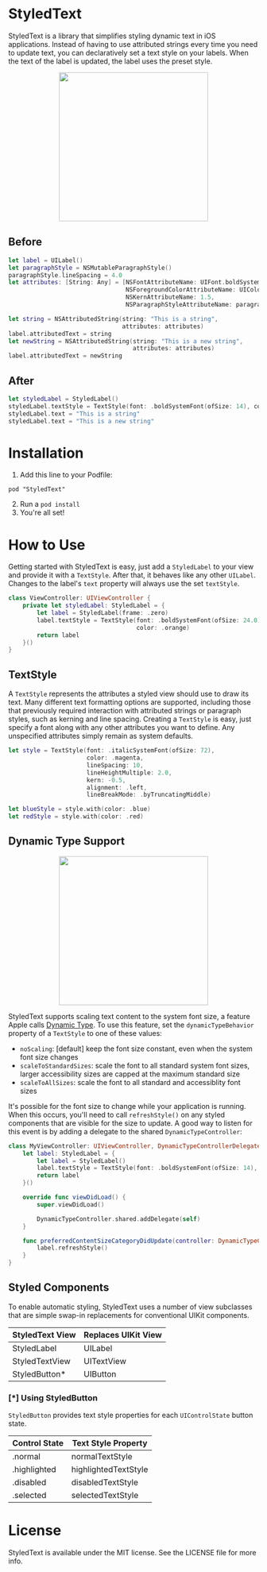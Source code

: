 # StyledText
StyledText is a library that simplifies styling dynamic text in iOS applications.  Instead of having to use attributed strings every time you need to update text, you can declaratively set a text style on your labels.  When the text of the label is updated, the label uses the preset style.

<p align='center'>
<img src='https://user-images.githubusercontent.com/4182788/28786080-1f616a70-75e6-11e7-84cc-7740406a365b.png' width=300 align='center'>
</p>

## Before

``` swift
let label = UILabel()
let paragraphStyle = NSMutableParagraphStyle()
paragraphStyle.lineSpacing = 4.0
let attributes: [String: Any] = [NSFontAttributeName: UIFont.boldSystemFont(ofSize: 14),
                                 NSForegroundColorAttributeName: UIColor.blue,
                                 NSKernAttributeName: 1.5,
                                 NSParagraphStyleAttributeName: paragraphStyle]

let string = NSAttributedString(string: "This is a string",
                                attributes: attributes)
label.attributedText = string
let newString = NSAttributedString(string: "This is a new string",
                                   attributes: attributes)
label.attributedText = newString
```

## After

``` swift
let styledLabel = StyledLabel()
styledLabel.textStyle = TextStyle(font: .boldSystemFont(ofSize: 14), color: .blue, lineSpacing: 4.0, kern: 1.5)
styledLabel.text = "This is a string"
styledLabel.text = "This is a new string"
```

# Installation

1. Add this line to your Podfile:

```
pod "StyledText"
```

2. Run a `pod install`
3. You're all set!

# How to Use

Getting started with StyledText is easy, just add a `StyledLabel` to your view and provide it with a `TextStyle`.  After that, it behaves like any other `UILabel`.  Changes to the label's `text` property will always use the set `textStyle`.

``` swift
class ViewController: UIViewController {
    private let styledLabel: StyledLabel = {
        let label = StyledLabel(frame: .zero)
        label.textStyle = TextStyle(font: .boldSystemFont(ofSize: 24.0),
                                    color: .orange)
        return label
    }()
}
```

## TextStyle

A `TextStyle` represents the attributes a styled view should use to draw its text.  Many different text formatting options are supported, including those that previously required interaction with attributed strings or paragraph styles, such as kerning and line spacing.  Creating a `TextStyle` is easy, just specify a font along with any other attributes you want to define.  Any unspecified attributes simply remain as system defaults.

``` swift
let style = TextStyle(font: .italicSystemFont(ofSize: 72),
                      color: .magenta,
                      lineSpacing: 10,
                      lineHeightMultiple: 2.0,
                      kern: -0.5,
                      alignment: .left,
                      lineBreakMode: .byTruncatingMiddle)

let blueStyle = style.with(color: .blue)
let redStyle = style.with(color: .red)
```

## Dynamic Type Support

<p align='center'>
<img src='https://user-images.githubusercontent.com/4182788/28786100-2fd9c528-75e6-11e7-8c5d-935598cf5147.gif' width=300 align='center'>
</p>

StyledText supports scaling text content to the system font size, a feature Apple calls [Dynamic Type](https://useyourloaf.com/blog/supporting-dynamic-type/).  To use this feature, set the `dynamicTypeBehavior` property of a `TextStyle` to one of these values:

* `noScaling`: [default] keep the font size constant, even when the system font size changes
* `scaleToStandardSizes`: scale the font to all standard system font sizes, larger accessibility sizes are capped at the maximum standard size
* `scaleToAllSizes`: scale the font to all standard and accessiblity font sizes

It's possible for the font size to change while your application is running.  When this occurs, you'll need to call `refreshStyle()` on any styled components that are visible for the size to update.  A good way to listen for this event is by adding a delegate to the shared `DynamicTypeController`:

```swift
class MyViewController: UIViewController, DynamicTypeControllerDelegate {
    let label: StyledLabel = {
        let label = StyledLabel()
        label.textStyle = TextStyle(font: .boldSystemFont(ofSize: 14), color: .black, dynamicTypeBehavior: .scaleToStandardSizes)
        return label
    }()

    override func viewDidLoad() {
        super.viewDidLoad()

        DynamicTypeController.shared.addDelegate(self)
    }

    func preferredContentSizeCategoryDidUpdate(controller: DynamicTypeController, newCategory: UIContentSizeCategory){
        label.refreshStyle()
    }
}
```

## Styled Components

To enable automatic styling, StyledText uses a number of view subclasses that are simple swap-in replacements for conventional UIKit components.

| StyledText View | Replaces UIKit View |
| --------------- | ------------------- |
| StyledLabel     | UILabel             |
| StyledTextView  | UITextView          |
| StyledButton*   | UIButton            |

### [*] Using StyledButton

`StyledButton` provides text style properties for each `UIControlState` button state.

| Control State | Text Style Property  |
| ------------- | -------------------- |
| .normal       | normalTextStyle      |
| .highlighted  | highlightedTextStyle |
| .disabled     | disabledTextStyle    |
| .selected     | selectedTextStyle    |

# License

StyledText is available under the MIT license. See the LICENSE file for more info.
